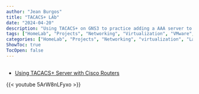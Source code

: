 ```yaml
---
author: "Jean Burgos"
title: "TACACS+ LAb"
date: "2024-04-20"
description: "Using TACACS+ on GNS3 to practice adding a AAA server to the networking gear."
tags: ["HomeLab", "Projects", "Networking", "Virtualization", "VMware", "Security+", "Network+", "CCNA", "VCP-DCV", "VCP-NSX", "Labs"]
categories: ["HomeLab", "Projects", "Networking", "virtualization", "Labs"]
ShowToc: true
TocOpen: false
---
```

<!--more-->
## 

- [Using TACACS+ Server with Cisco Routers](https://youtu.be/5ArW8nLFyxo)

{{< youtube 5ArW8nLFyxo >}}